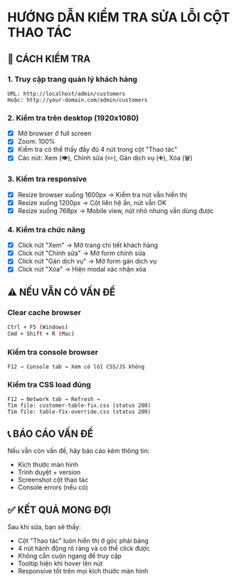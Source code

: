 # HƯỚNG DẪN KIỂM TRA SỬA LỖI CỘT THAO TÁC

## 🧪 CÁCH KIỂM TRA

### 1. Truy cập trang quản lý khách hàng

```
URL: http://localhost/admin/customers
Hoặc: http://your-domain.com/admin/customers
```

### 2. Kiểm tra trên desktop (1920x1080)

-   [x] Mở browser ở full screen
-   [x] Zoom: 100%
-   [x] Kiểm tra có thể thấy đầy đủ 4 nút trong cột "Thao tác"
-   [x] Các nút: Xem (👁️), Chỉnh sửa (✏️), Gán dịch vụ (➕), Xóa (🗑️)

### 3. Kiểm tra responsive

-   [x] Resize browser xuống 1600px → Kiểm tra nút vẫn hiển thị
-   [x] Resize xuống 1200px → Cột liên hệ ẩn, nút vẫn OK
-   [x] Resize xuống 768px → Mobile view, nút nhỏ nhưng vẫn dùng được

### 4. Kiểm tra chức năng

-   [x] Click nút "Xem" → Mở trang chi tiết khách hàng
-   [x] Click nút "Chỉnh sửa" → Mở form chỉnh sửa
-   [x] Click nút "Gán dịch vụ" → Mở form gán dịch vụ
-   [x] Click nút "Xóa" → Hiện modal xác nhận xóa

## ⚠️ NẾU VẪN CÓ VẤN ĐỀ

### Clear cache browser

```bash
Ctrl + F5 (Windows)
Cmd + Shift + R (Mac)
```

### Kiểm tra console browser

```
F12 → Console tab → Xem có lỗi CSS/JS không
```

### Kiểm tra CSS load đúng

```
F12 → Network tab → Refresh →
Tìm file: customer-table-fix.css (status 200)
Tìm file: table-fix-override.css (status 200)
```

## 📞 BÁO CÁO VẤN ĐỀ

Nếu vẫn còn vấn đề, hãy báo cáo kèm thông tin:

-   Kích thước màn hình
-   Trình duyệt + version
-   Screenshot cột thao tác
-   Console errors (nếu có)

## ✅ KẾT QUẢ MONG ĐỢI

Sau khi sửa, bạn sẽ thấy:

-   Cột "Thao tác" luôn hiển thị ở góc phải bảng
-   4 nút hành động rõ ràng và có thể click được
-   Không cần cuộn ngang để truy cập
-   Tooltip hiện khi hover lên nút
-   Responsive tốt trên mọi kích thước màn hình
